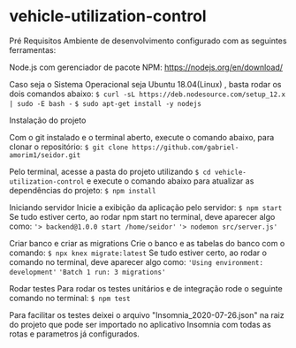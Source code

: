 # vehicle-utilization-control

Pré Requisitos
Ambiente de desenvolvimento configurado com as seguintes ferramentas:


Node.js com gerenciador de pacote NPM: https://nodejs.org/en/download/

Caso seja o Sistema Operacional seja Ubuntu 18.04(Linux) , basta rodar os dois comandos abaixo:
```$ curl -sL https://deb.nodesource.com/setup_12.x | sudo -E bash -```
```$ sudo apt-get install -y nodejs```

Instalação do projeto

Com o git instalado e o terminal aberto, execute o comando abaixo, para clonar o repositório: 
```$ git clone https://github.com/gabriel-amorim1/seidor.git```


Pelo terminal, acesse a pasta do projeto utilizando ```$ cd vehicle-utilization-control``` e execute o comando abaixo para atualizar as dependências do projeto: ```$ npm install```


Iniciando servidor
Inicie a exibição da aplicação pelo servidor: ```$ npm start```
Se tudo estiver certo, ao rodar npm start no terminal, deve aparecer algo como:
```'> backend@1.0.0 start /home/seidor'```
```'> nodemon src/server.js'```

Criar banco e criar as migrations
Crie o banco e as tabelas do banco com o comando: ```$ npx knex migrate:latest```
Se tudo estiver certo, ao rodar o comando no terminal, deve aparecer algo como:
```'Using environment: development'```
```'Batch 1 run: 3 migrations'```

Rodar testes
Para rodar os testes unitários e de integração rode o seguinte comando no terminal:
```$ npm test```

Para facilitar os testes deixei o arquivo "Insomnia_2020-07-26.json" na raiz do projeto que pode ser importado no aplicativo Insomnia com todas as rotas e parametros já configurados.

